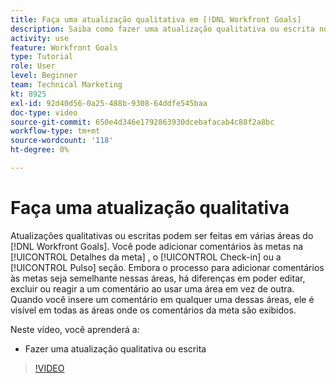 ```yaml
---
title: Faça uma atualização qualitativa em [!DNL Workfront Goals]
description: Saiba como fazer uma atualização qualitativa ou escrita no [!DNL Metas].
activity: use
feature: Workfront Goals
type: Tutorial
role: User
level: Beginner
team: Technical Marketing
kt: 8925
exl-id: 92d40d56-0a25-488b-9308-64ddfe545baa
doc-type: video
source-git-commit: 650e4d346e1792863930dcebafacab4c88f2a8bc
workflow-type: tm+mt
source-wordcount: '118'
ht-degree: 0%

---
```


# Faça uma atualização qualitativa

Atualizações qualitativas ou escritas podem ser feitas em várias áreas do [!DNL Workfront Goals]. Você pode adicionar comentários às metas na [!UICONTROL Detalhes da meta] , o [!UICONTROL Check-in] ou a [!UICONTROL Pulso] seção. Embora o processo para adicionar comentários às metas seja semelhante nessas áreas, há diferenças em poder editar, excluir ou reagir a um comentário ao usar uma área em vez de outra. Quando você insere um comentário em qualquer uma dessas áreas, ele é visível em todas as áreas onde os comentários da meta são exibidos.

Neste vídeo, você aprenderá a:

* Fazer uma atualização qualitativa ou escrita

>[!VIDEO](https://video.tv.adobe.com/v/335197/?quality=12&learn=on)

